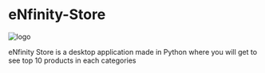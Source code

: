 # eNfinity-Store

![logo](https://i.ibb.co/Jzwzn4r/Blog-Post-Banners-3.png)

eNfinity Store is a desktop application made in Python where you will get to see top 10 products in each categories
